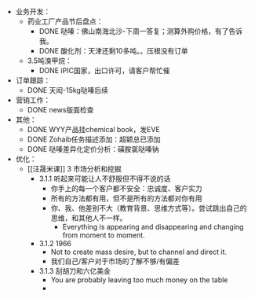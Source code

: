 - 业务开发：
	- 药业工厂产品节后盘点：
		- DONE 哒嗪：佛山南海北沙-下周一答复；测算外购价格，有了告诉我。
		- DONE 酸化剂：天津还剩10多吨。。压根没有订单
	- 3.5吨溴甲烷：
		- DONE iPIC国家，出口许可，请客户帮忙催
- 订单跟踪：
	- DONE 天闳-15kg哒嗪后续
- 营销工作：
	- DONE news版面检查
- 其他：
	- DONE WYY产品挂chemical book，发EVE
	- DONE Zohaib任务描述添加：超颖总已添加
	- DONE 哒嗪差异化定价分析：磺胺氯哒嗪钠
- 优化：
	- [[汪晟米课]] 3 市场分析和挖掘
		- 3.1.1 听起来可能让人不舒服但不得不说的话
			- 你手上的每一个客户都不安全：忠诚度、客户实力
			- 所有的方法都有用，但不是所有的方法都对你有用
			- 你、我、他差别不大（教育背景、思维方式等）。尝试跳出自己的思维，和其他人不一样。
				- Everything is appearing and disappearing and changing from moment to moment.
		- 3.1.2 1966
			- Not to  create mass desire, but to channel and direct it.
			- 我们自己/客户对于市场的了解不够/有偏差
		- 3.1.3 刮胡刀和六亿美金
			- You are probably leaving too much money on the table
			-